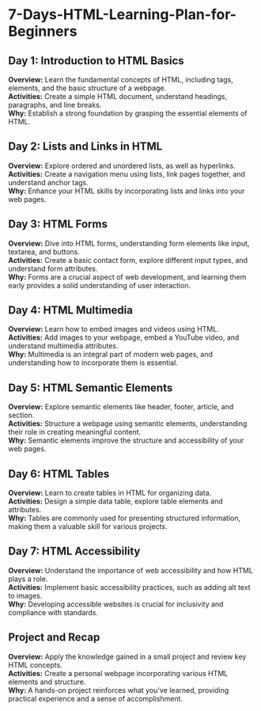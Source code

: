 # 7-Days-HTML-Learning-Plan-for-Beginners

## Day 1: Introduction to HTML Basics

**Overview:** Learn the fundamental concepts of HTML, including tags, elements, and the basic structure of a webpage.  
**Activities:** Create a simple HTML document, understand headings, paragraphs, and line breaks.  
**Why:** Establish a strong foundation by grasping the essential elements of HTML.

## Day 2: Lists and Links in HTML

**Overview:** Explore ordered and unordered lists, as well as hyperlinks.  
**Activities:** Create a navigation menu using lists, link pages together, and understand anchor tags.  
**Why:** Enhance your HTML skills by incorporating lists and links into your web pages.

## Day 3: HTML Forms

**Overview:** Dive into HTML forms, understanding form elements like input, textarea, and buttons.  
**Activities:** Create a basic contact form, explore different input types, and understand form attributes.  
**Why:** Forms are a crucial aspect of web development, and learning them early provides a solid understanding of user interaction.

## Day 4: HTML Multimedia

**Overview:** Learn how to embed images and videos using HTML.  
**Activities:** Add images to your webpage, embed a YouTube video, and understand multimedia attributes.  
**Why:** Multimedia is an integral part of modern web pages, and understanding how to incorporate them is essential.

## Day 5: HTML Semantic Elements

**Overview:** Explore semantic elements like header, footer, article, and section.  
**Activities:** Structure a webpage using semantic elements, understanding their role in creating meaningful content.  
**Why:** Semantic elements improve the structure and accessibility of your web pages.

## Day 6: HTML Tables

**Overview:** Learn to create tables in HTML for organizing data.  
**Activities:** Design a simple data table, explore table elements and attributes.  
**Why:** Tables are commonly used for presenting structured information, making them a valuable skill for various projects.

## Day 7: HTML Accessibility

**Overview:** Understand the importance of web accessibility and how HTML plays a role.  
**Activities:** Implement basic accessibility practices, such as adding alt text to images.  
**Why:** Developing accessible websites is crucial for inclusivity and compliance with standards.

## Project and Recap

**Overview:** Apply the knowledge gained in a small project and review key HTML concepts.  
**Activities:** Create a personal webpage incorporating various HTML elements and structure.  
**Why:** A hands-on project reinforces what you've learned, providing practical experience and a sense of accomplishment.

